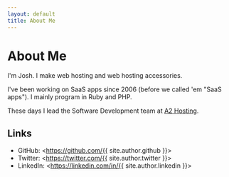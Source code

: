 ```yaml
---
layout: default
title: About Me
---
```


# About Me

I'm Josh. I make web hosting and web hosting accessories.

I've been working on SaaS apps since 2006 (before we called 'em "SaaS apps").
I mainly program in Ruby and PHP.

These days I lead the Software Development team at
[A2 Hosting](https://www.a2hosting.com/about/careers).

## Links

- GitHub: <https://github.com/{{ site.author.github }}>
- Twitter: <https://twitter.com/{{ site.author.twitter }}>
- LinkedIn: <https://linkedin.com/in/{{ site.author.linkedin }}>

<!-- 10 years old :P 
## Contact Info

* AIM: [itspriddle](aim:goim?screenname=itspriddle)


## Education

* A.O.S. Web Development (with Honors), 2007
* ITT Technical Institute, Albany NY

## Skills

### Programming Languages

* Ruby, Javascript, PHP, HTML/XML, CSS, MySQL, Bash, Perl/CGI

### Frameworks

* Ruby on Rails, Sinatra, Titanium Mobile, CodeIgniter, jQuery, Prototype.js, script.aculo.us

### Software

* Programming: Vim, TextMate, Adobe Dreamweaver
* Graphics: Adobe Fireworks
* Desktop Operating Systems: Mac OS X (Leopard/Snow Leopard), Ubuntu Linux, Fedora Linux
* Server Operating Systems: Ubuntu Server, Cent OS
* Web Servers: Apache
* Version Control Systems: Git, Subversion
* VoIP Platforms: Asterisk PBX, OpenSER/OpenSIPS

### Other

* Linux server setup and administration with Ubuntu and Cent OS.
* Home and small office networking with Microsoft Windows, Mac OS X, and Linux.
* Maintenance, troubleshooting, and deployment of VoIP networks with tens of thousands of nodes.
* VoIP PBX setup, maintenance, and customization with Asterisk PBX.
* Technical troubleshooting and sales with clients in person, or via phone or email.
-->

